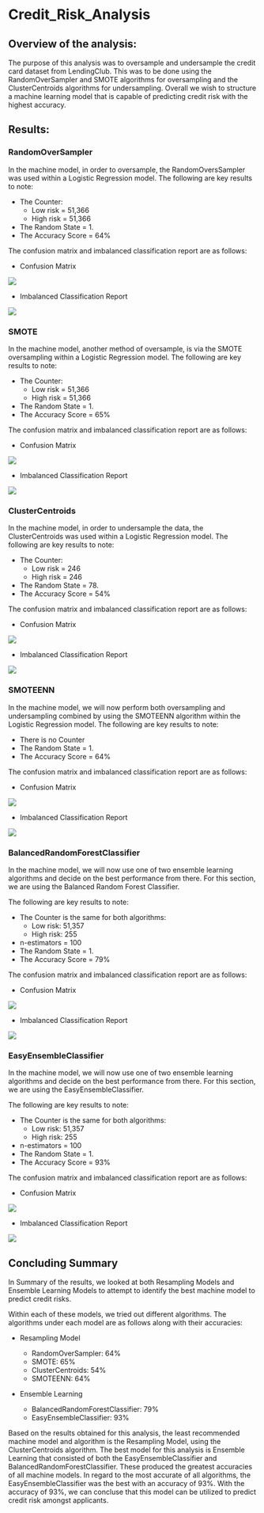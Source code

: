 # Credit_Risk_Analysis


## Overview of the analysis:
The purpose of this analysis was to oversample and undersample the credit card dataset from LendingClub. This was to be done using the RandomOverSampler and SMOTE algorithms for oversampling and the ClusterCentroids algorithms for undersampling. Overall we wish to structure a machine learning model that is capable of predicting credit risk with the highest accuracy.


## Results: 

### RandomOverSampler
In the machine model, in order to oversample, the RandomOversSampler was used within a Logistic Regression model. The following are key results to note: 
- The Counter:
  - Low risk = 51,366
  - High risk = 51,366
- The Random State = 1. 
- The Accuracy Score = 64%

The confusion matrix and imbalanced classification report are as follows:
- Confusion Matrix

![](Photos/RandomOverSampler_CM_Snap.png)


- Imbalanced Classification Report

![](Photos/RandomOverSampler_CR_Snap.png)



### SMOTE
In the machine model, another method of oversample, is via the SMOTE oversampling within a Logistic Regression model. The following are key results to note: 
- The Counter:
  - Low risk = 51,366
  - High risk = 51,366
- The Random State = 1. 
- The Accuracy Score = 65%

The confusion matrix and imbalanced classification report are as follows:
- Confusion Matrix

![](Photos/SMOTE_CM_Snap.png)


- Imbalanced Classification Report

![](Photos/SMOTE_CR_Snap.png)


### ClusterCentroids
In the machine model, in order to undersample the data, the ClusterCentroids was used within a Logistic Regression model. The following are key results to note: 
- The Counter:
  - Low risk = 246
  - High risk = 246
- The Random State = 78. 
- The Accuracy Score = 54%

The confusion matrix and imbalanced classification report are as follows:
- Confusion Matrix

![](Photos/ClusterCentroid_CM_Snap.png)


- Imbalanced Classification Report

![](Photos/ClusterCentroid_CR_Snap.png)


### SMOTEENN
In the machine model, we will now perform both oversampling and undersampling combined by using the SMOTEENN algorithm within the Logistic Regression model. The following are key results to note: 
- There is no Counter
- The Random State = 1. 
- The Accuracy Score = 64%

The confusion matrix and imbalanced classification report are as follows:
- Confusion Matrix

![](Photos/SMOTEENN_CM_Snap.png)


- Imbalanced Classification Report

![](Photos/SMOTEENN_CR_Snap.png)



### BalancedRandomForestClassifier
In the machine model, we will now use one of two ensemble learning algorithms and decide on the best performance from there. For this section, we are using the Balanced Random Forest Classifier.

The following are key results to note: 
- The Counter is the same for both algorithms:
  - Low risk: 51,357
  - High risk: 255
- n-estimators = 100
- The Random State = 1. 
- The Accuracy Score = 79%

The confusion matrix and imbalanced classification report are as follows:
- Confusion Matrix

![](Photos/BalancedRandomForestClassifier_CM_Snap.png)


- Imbalanced Classification Report

![](Photos/BalancedRandomForestClassifier_CR_Snap.png)


### EasyEnsembleClassifier
In the machine model, we will now use one of two ensemble learning algorithms and decide on the best performance from there. For this section, we are using the EasyEnsembleClassifier.

The following are key results to note: 
- The Counter is the same for both algorithms:
  - Low risk: 51,357
  - High risk: 255
- n-estimators = 100
- The Random State = 1. 
- The Accuracy Score = 93%

The confusion matrix and imbalanced classification report are as follows:
- Confusion Matrix

![](Photos/EasyEnsembleClassifier_CM_Snap.png)


- Imbalanced Classification Report

![](Photos/EasyEnsembleClassifier_CR_Snap.png)


## Concluding Summary
In Summary of the results, we looked at both Resampling Models and Ensemble Learning Models to attempt to identify the best machine model to predict credit risks. 

Within each of these models, we tried out different algorithms. The algorithms under each model are as follows along with their accuracies:

- Resampling Model
  - RandomOverSampler: 64%
  - SMOTE: 65%
  - ClusterCentroids: 54%
  - SMOTEENN: 64%

- Ensemble Learning
  - BalancedRandomForestClassifier: 79%
  - EasyEnsembleClassifier: 93%

Based on the results obtained for this analysis, the least recommended machine model and algorithm is the Resampling Model, using the ClusterCentroids algorithm. The best model for this analysis is Ensemble Learning that consisted of both the EasyEnsembleClassifier and BalancedRandomForestClassifier. These produced the greatest accuracies of all machine models. In regard to the most accurate of all algorithms, the EasyEnsembleClassifier was the best with an accuracy of 93%. With the accuracy of 93%, we can concluse that this model can be utilized to predict credit risk amongst applicants.
